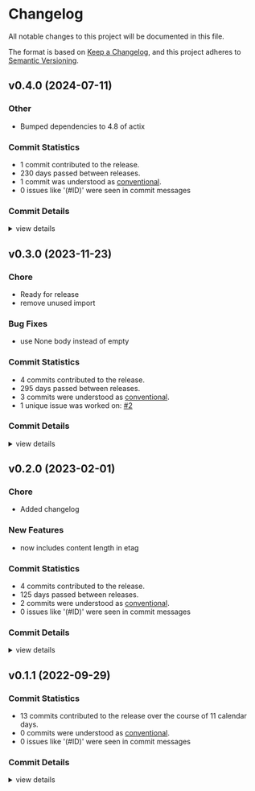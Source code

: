 # Changelog

All notable changes to this project will be documented in this file.

The format is based on [Keep a Changelog](https://keepachangelog.com/en/1.0.0/),
and this project adheres to [Semantic Versioning](https://semver.org/spec/v2.0.0.html).

## v0.4.0 (2024-07-11)

### Other

 - <csr-id-f1ffaad020060379377ed6bdf05eeaab5a5d0a15/> Bumped dependencies to 4.8 of actix

### Commit Statistics

<csr-read-only-do-not-edit/>

 - 1 commit contributed to the release.
 - 230 days passed between releases.
 - 1 commit was understood as [conventional](https://www.conventionalcommits.org).
 - 0 issues like '(#ID)' were seen in commit messages

### Commit Details

<csr-read-only-do-not-edit/>

<details><summary>view details</summary>

 * **Uncategorized**
    - Bumped dependencies to 4.8 of actix ([`f1ffaad`](https://github.com/chriswk/actix-middleware-etag/commit/f1ffaad020060379377ed6bdf05eeaab5a5d0a15))
</details>

## v0.3.0 (2023-11-23)

<csr-id-864504de94e17b5c1f48e86ffa6ffda3f3703012/>
<csr-id-706fc83a66682004709d164ed10b3ad0407a34c3/>

### Chore

 - <csr-id-864504de94e17b5c1f48e86ffa6ffda3f3703012/> Ready for release
 - <csr-id-706fc83a66682004709d164ed10b3ad0407a34c3/> remove unused import

### Bug Fixes

 - <csr-id-c93f9768d71bdd4a967cc02f68eec816833d607b/> use None body instead of empty

### Commit Statistics

<csr-read-only-do-not-edit/>

 - 4 commits contributed to the release.
 - 295 days passed between releases.
 - 3 commits were understood as [conventional](https://www.conventionalcommits.org).
 - 1 unique issue was worked on: [#2](https://github.com/chriswk/actix-middleware-etag/issues/2)

### Commit Details

<csr-read-only-do-not-edit/>

<details><summary>view details</summary>

 * **[#2](https://github.com/chriswk/actix-middleware-etag/issues/2)**
    - Use None body instead of empty ([`c93f976`](https://github.com/chriswk/actix-middleware-etag/commit/c93f9768d71bdd4a967cc02f68eec816833d607b))
 * **Uncategorized**
    - Release actix-middleware-etag v0.3.0 ([`f42be50`](https://github.com/chriswk/actix-middleware-etag/commit/f42be50440883bb0620955f2a2f25dffd09c124c))
    - Ready for release ([`864504d`](https://github.com/chriswk/actix-middleware-etag/commit/864504de94e17b5c1f48e86ffa6ffda3f3703012))
    - Remove unused import ([`706fc83`](https://github.com/chriswk/actix-middleware-etag/commit/706fc83a66682004709d164ed10b3ad0407a34c3))
</details>

## v0.2.0 (2023-02-01)

<csr-id-ace591e23b0ee4b31054090bd15aa2782d1e2cbf/>

### Chore

 - <csr-id-ace591e23b0ee4b31054090bd15aa2782d1e2cbf/> Added changelog

### New Features

 - <csr-id-fe10145fa730d9c45deb7e05c594ad5760b9761a/> now includes content length in etag

### Commit Statistics

<csr-read-only-do-not-edit/>

 - 4 commits contributed to the release.
 - 125 days passed between releases.
 - 2 commits were understood as [conventional](https://www.conventionalcommits.org).
 - 0 issues like '(#ID)' were seen in commit messages

### Commit Details

<csr-read-only-do-not-edit/>

<details><summary>view details</summary>

 * **Uncategorized**
    - Release actix-middleware-etag v0.2.0 ([`ad14cc8`](https://github.com/chriswk/actix-middleware-etag/commit/ad14cc81231fb5a846d71b2a256b927bef8c6467))
    - Added changelog ([`ace591e`](https://github.com/chriswk/actix-middleware-etag/commit/ace591e23b0ee4b31054090bd15aa2782d1e2cbf))
    - Release actix-middleware-etag v0.2.0 ([`7dc14e6`](https://github.com/chriswk/actix-middleware-etag/commit/7dc14e68c542dba9b83588707afa4780aadd5c71))
    - Now includes content length in etag ([`fe10145`](https://github.com/chriswk/actix-middleware-etag/commit/fe10145fa730d9c45deb7e05c594ad5760b9761a))
</details>

## v0.1.1 (2022-09-29)

### Commit Statistics

<csr-read-only-do-not-edit/>

 - 13 commits contributed to the release over the course of 11 calendar days.
 - 0 commits were understood as [conventional](https://www.conventionalcommits.org).
 - 0 issues like '(#ID)' were seen in commit messages

### Commit Details

<csr-read-only-do-not-edit/>

<details><summary>view details</summary>

 * **Uncategorized**
    - Added publish workflow ([`bd5cd24`](https://github.com/chriswk/actix-middleware-etag/commit/bd5cd246475d89a92fbaac2dd2899931eadd568b))
    - Tighten dependencies ([`f9bd997`](https://github.com/chriswk/actix-middleware-etag/commit/f9bd99743929d6c6ff7d48ecf9a30fb18a11ce98))
    - Updated with rust email address ([`c1c3209`](https://github.com/chriswk/actix-middleware-etag/commit/c1c32097d927772ab7fc66caa2d8aec868eba622))
    - Added cargo tags ([`6f93359`](https://github.com/chriswk/actix-middleware-etag/commit/6f93359e059e0441dbe8322005bd9ca5d37ddac5))
    - Update documentation to actually talk about our middleware ([`cea74b1`](https://github.com/chriswk/actix-middleware-etag/commit/cea74b1e3fa67eb7230640889a1833f1d67ce609))
    - Mention expressjs middleware ([`8e94a50`](https://github.com/chriswk/actix-middleware-etag/commit/8e94a504857b82fac40d744b6c562a38ac8c4405))
    - Updated with docs and only run on GETs ([`212d4b1`](https://github.com/chriswk/actix-middleware-etag/commit/212d4b1493f1a8885749a96209beae29e3bd8295))
    - Fight the borrow checker and the borrow checker wins ([`e29b3ba`](https://github.com/chriswk/actix-middleware-etag/commit/e29b3baa261eadb397a8b817e67312161ddd17bb))
    - Workflow for rust-cache is v2 ([`2790556`](https://github.com/chriswk/actix-middleware-etag/commit/2790556d3eb98a4f0873575b852f33d98ec18e84))
    - Try to setup ci ([`03f259f`](https://github.com/chriswk/actix-middleware-etag/commit/03f259f270ffe483f8f37255a120c007f23f0c33))
    - Added Header trait ([`0fe4a66`](https://github.com/chriswk/actix-middleware-etag/commit/0fe4a6656a1e8586d1b835a39a9fd92ef7e6320f))
    - Added tests and a favicon to test hashing binary files ([`f8501f6`](https://github.com/chriswk/actix-middleware-etag/commit/f8501f6a8be81c04ec897906b272a19f3bf91b21))
    - Initial implementation taken from https://gitlab.com/famedly/company/backend/libraries/actix-etags ([`33f33fe`](https://github.com/chriswk/actix-middleware-etag/commit/33f33fe44f12f3f15981d424d590a1dd12ad4237))
</details>

